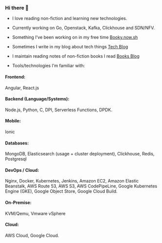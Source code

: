 ### Hi there 👋

- I love reading non-fiction and learning new technologies.

- Currently working on Go, Openstack, Kafka, Clickhouse and SDN/NFV.

- Something I've been working on in my free time [Booky.now.sh](https://booky.now.sh)

- Sometimes I write in my blog about tech things [Tech Blog](https://alamgirqazi.github.io/tech-blog/)

- I maintain reading notes of non-fiction books I read [Books Blog](https://alamgirqazi.github.io/blog/)

- Tools/technologies I'm familiar with: 

#### Frontend:

Angular, React.js

#### Backend (Language/Systems):

 Node.js, Python, C, DPI, Serverless Functions, DPDK.

#### Mobile:

Ionic

#### Databases: 

MongoDB, Elasticsearch (usage + cluster deployment), Clickhouse, Redis, Postgresql

#### DevOps / Cloud: 

Nginx, Docker, Kubernetes, Jenkins, Amazon EC2, Amazon Elastic Beanstalk, AWS Route 53, AWS S3, AWS CodePipeLine, Google Kubernetes Engine (GKE), Google Object Store, Google Cloud Build.

#### On-Premise:

KVM/Qemu, Vmware vSphere

#### Cloud: 

AWS Cloud, Google Cloud.

